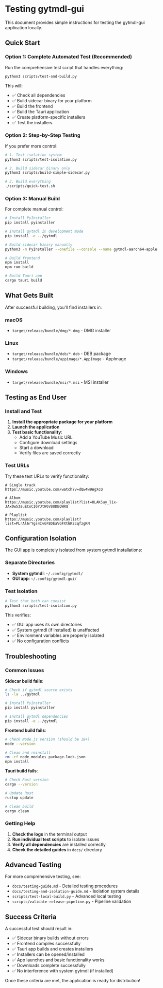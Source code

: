 # Testing gytmdl-gui

This document provides simple instructions for testing the gytmdl-gui application locally.

## Quick Start

### Option 1: Complete Automated Test (Recommended)

Run the comprehensive test script that handles everything:

```bash
python3 scripts/test-and-build.py
```

This will:
- ✅ Check all dependencies
- ✅ Build sidecar binary for your platform
- ✅ Build the frontend
- ✅ Build the Tauri application
- ✅ Create platform-specific installers
- ✅ Test the installers

### Option 2: Step-by-Step Testing

If you prefer more control:

```bash
# 1. Test isolation system
python3 scripts/test-isolation.py

# 2. Build sidecar binary only
python3 scripts/build-simple-sidecar.py

# 3. Build everything
./scripts/quick-test.sh
```

### Option 3: Manual Build

For complete manual control:

```bash
# Install PyInstaller
pip install pyinstaller

# Install gytmdl in development mode
pip install -e ../gytmdl

# Build sidecar binary manually
python3 -m PyInstaller --onefile --console --name gytmdl-aarch64-apple-darwin --distpath src-tauri/sidecars /tmp/entry.py

# Build frontend
npm install
npm run build

# Build Tauri app
cargo tauri build
```

## What Gets Built

After successful building, you'll find installers in:

### macOS
- `target/release/bundle/dmg/*.dmg` - DMG installer

### Linux  
- `target/release/bundle/deb/*.deb` - DEB package
- `target/release/bundle/appimage/*.AppImage` - AppImage

### Windows
- `target/release/bundle/msi/*.msi` - MSI installer

## Testing as End User

### Install and Test

1. **Install the appropriate package for your platform**
2. **Launch the application**
3. **Test basic functionality**:
   - Add a YouTube Music URL
   - Configure download settings
   - Start a download
   - Verify files are saved correctly

### Test URLs

Try these test URLs to verify functionality:

```
# Single track
https://music.youtube.com/watch?v=dQw4w9WgXcQ

# Album  
https://music.youtube.com/playlist?list=OLAK5uy_l1x-JAx0w53suECoCI0YJtW6VB8DBQWRQ

# Playlist
https://music.youtube.com/playlist?list=PLrAl6rYgs4IvGFBDEaVGFXt6K2cqfzgKN
```

## Configuration Isolation

The GUI app is completely isolated from system gytmdl installations:

### Separate Directories
- **System gytmdl**: `~/.config/gytmdl/`
- **GUI app**: `~/.config/gytmdl-gui/`

### Test Isolation
```bash
# Test that both can coexist
python3 scripts/test-isolation.py
```

This verifies:
- ✅ GUI app uses its own directories
- ✅ System gytmdl (if installed) is unaffected
- ✅ Environment variables are properly isolated
- ✅ No configuration conflicts

## Troubleshooting

### Common Issues

**Sidecar build fails**:
```bash
# Check if gytmdl source exists
ls -la ../gytmdl

# Install PyInstaller
pip install pyinstaller

# Install gytmdl dependencies
pip install -e ../gytmdl
```

**Frontend build fails**:
```bash
# Check Node.js version (should be 18+)
node --version

# Clean and reinstall
rm -rf node_modules package-lock.json
npm install
```

**Tauri build fails**:
```bash
# Check Rust version
cargo --version

# Update Rust
rustup update

# Clean build
cargo clean
```

### Getting Help

1. **Check the logs** in the terminal output
2. **Run individual test scripts** to isolate issues
3. **Verify all dependencies** are installed correctly
4. **Check the detailed guides** in `docs/` directory

## Advanced Testing

For more comprehensive testing, see:
- `docs/testing-guide.md` - Detailed testing procedures
- `docs/testing-and-isolation-guide.md` - Isolation system details
- `scripts/test-local-build.py` - Advanced local testing
- `scripts/validate-release-pipeline.py` - Pipeline validation

## Success Criteria

A successful test should result in:
- ✅ Sidecar binary builds without errors
- ✅ Frontend compiles successfully  
- ✅ Tauri app builds and creates installers
- ✅ Installers can be opened/installed
- ✅ App launches and basic functionality works
- ✅ Downloads complete successfully
- ✅ No interference with system gytmdl (if installed)

Once these criteria are met, the application is ready for distribution!